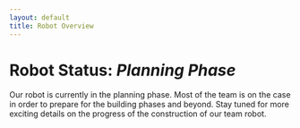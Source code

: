 ```yaml
---
layout: default
title: Robot Overview
---
```


# Robot Status: *Planning Phase*

Our robot is currently in the planning phase. Most of the team is on the case in order to prepare for the building phases and beyond. Stay tuned for more exciting details on the progress of the construction of our team robot.
